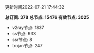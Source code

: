 更新时间2022-07-21 17:44:32

**总订阅: 378**
**总节点: 15476**
**有效节点: 3025**
- v2ray节点: 1837
- ss节点: 933
- ssr节点: 8
- trojan节点: 247
